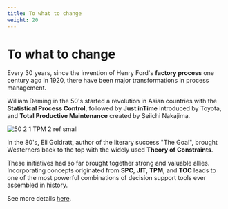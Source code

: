 ```yaml
---
title: To what to change
weight: 20
---
```

# To what to change

Every 30 years, since the invention of Henry Ford's **factory process** one century ago in 1920, there have been major transformations in process management.

William Deming in the 50's started a revolution in Asian countries with the  **Statistical Process Control**, followed by **Just inTime** introduced by Toyota, and **Total Productive Maintenance** created by Seiichi Nakajima.

![50 2 1 TPM 2 ref small](https://user-images.githubusercontent.com/86032/79045707-d1266080-7be2-11ea-9679-7613181368a3.png)

In the 80's, Eli Goldratt, author of the literary success "The Goal", brought Westerners back to the top with the widely used **Theory of Constraints**.

These initiatives had so far brought together strong and valuable allies. Incorporating concepts originated from **SPC**, **JIT**, **TPM**, and **TOC** leads to one of the most powerful combinations of decision support tools ever assembled in history.

See more details [here](/docs/tags/to-what-to-change/).
